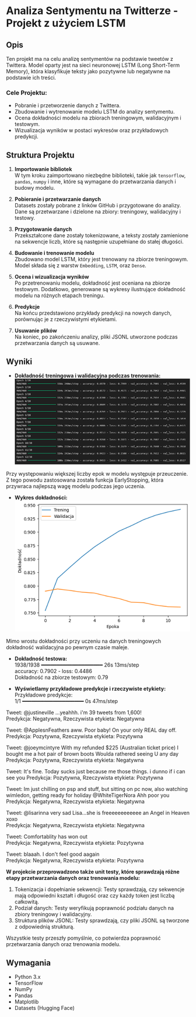 # Analiza Sentymentu na Twitterze - Projekt z użyciem LSTM

## Opis

Ten projekt ma na celu analizę sentymentów na podstawie tweetów z Twittera. Model oparty jest na sieci neuronowej LSTM (Long Short-Term Memory), która klasyfikuje teksty jako pozytywne lub negatywne na podstawie ich treści.

### Cele Projektu:
- Pobranie i przetworzenie danych z Twittera.
- Zbudowanie i wytrenowanie modelu LSTM do analizy sentymentu.
- Ocena dokładności modelu na zbiorach treningowym, walidacyjnym i testowym.
- Wizualizacja wyników w postaci wykresów oraz przykładowych predykcji.

## Struktura Projektu

1. **Importowanie bibliotek**  
   W tym kroku zaimportowano niezbędne biblioteki, takie jak `tensorflow`, `pandas`, `numpy` i inne, które są wymagane do przetwarzania danych i budowy modelu.

2. **Pobieranie i przetwarzanie danych**  
   Datasets zostały pobrane z linków GitHub i przygotowane do analizy. Dane są przetwarzane i dzielone na zbiory: treningowy, walidacyjny i testowy.

3. **Przygotowanie danych**  
   Przekształcone dane zostały tokenizowane, a teksty zostały zamienione na sekwencje liczb, które są następnie uzupełniane do stałej długości.

4. **Budowanie i trenowanie modelu**  
   Zbudowano model LSTM, który jest trenowany na zbiorze treningowym. Model składa się z warstw `Embedding`, `LSTM`, oraz `Dense`.

5. **Ocena i wizualizacja wyników**  
   Po przetrenowaniu modelu, dokładność jest oceniana na zbiorze testowym. Dodatkowo, generowane są wykresy ilustrujące dokładność modelu na różnych etapach treningu.

6. **Predykcje**  
   Na końcu przedstawiono przykłady predykcji na nowych danych, porównując je z rzeczywistymi etykietami.

7. **Usuwanie plików**  
   Na koniec, po zakończeniu analizy, pliki JSONL utworzone podczas przetwarzania danych są usuwane.

## Wyniki
- **Dokładność treningowa i walidacyjna podczas trenowania:**  
![Dokładność treningowa i walidacyjna](images/Epochs.png "Dokładność modelu na różnych etapach treningu")

Przy występowaniu większej liczby epok w modelu występuje przeuczenie. Z tego powodu zastosowana została funkcja EarlyStopping, która przywraca najlepszą wagę modelu podczas jego uczenia.

- **Wykres dokładności:**  
![Wykres dokładności](images/Chart.png "Wykres dokładności modelu")

Mimo wrostu dokładności przy uczeniu na danych treningowych dokładność walidacyjna po pewnym czasie maleje.

- **Dokładność testowa:**  
1938/1938 ━━━━━━━━━━━━━━━━━━━━ 26s 13ms/step  
accuracy: 0.7902 - loss: 0.4486  
Dokładność na zbiorze testowym: 0.79

- **Wyświetlamy przykładowe predykcje i rzeczywiste etykiety:**
Przykładowe predykcje:  
1/1 ━━━━━━━━━━━━━━━━━━━━ 0s 47ms/step  

 Tweet: @justineville ...yeahhh. i'm 39 tweets from 1,600!  
 Predykcja: Negatywna, Rzeczywista etykieta: Negatywna

 Tweet: @ApplesnFeathers aww. Poor baby! On your only REAL day off.  
 Predykcja: Pozytywna, Rzeczywista etykieta: Pozytywna

 Tweet: @joeymcintyre With my refunded $225 (Australian ticket price) I bought me a hot pair of brown boots  Woulda rathered seeing U any day  
 Predykcja: Pozytywna, Rzeczywista etykieta: Negatywna

 Tweet: It's fine. Today sucks just because me those things. i dunno if i can see you 
 Predykcja: Pozytywna, Rzeczywista etykieta: Pozytywna

 Tweet: Im just chilling on psp and stuff, but sitting on pc now, also watching wimledon, getting ready for holiday @WhiteTigerNora Ahh poor you  
 Predykcja: Negatywna, Rzeczywista etykieta: Negatywna

 Tweet: @lisarinna very sad Lisa...she is freeeeeeeeeeee an Angel in Heaven xoxo  
 Predykcja: Negatywna, Rzeczywista etykieta: Negatywna

 Tweet: Comfortablity has won out  
 Predykcja: Negatywna, Rzeczywista etykieta: Pozytywna

 Tweet: blaaah. I don't feel good aagain  
 Predykcja: Negatywna, Rzeczywista etykieta: Pozytywna

**W projekcie przeprowadzono także unit testy, które sprawdzają różne etapy przetwarzania danych oraz trenowania modelu:**

1. Tokenizacja i dopełnianie sekwencji: Testy sprawdzają, czy sekwencje mają odpowiedni kształt i długość oraz czy każdy token jest liczbą całkowitą.
2. Podział danych: Testy weryfikują poprawność podziału danych na zbiory treningowy i walidacyjny.
3. Struktura plików JSONL: Testy sprawdzają, czy pliki JSONL są tworzone z odpowiednią strukturą.

Wszystkie testy przeszły pomyślnie, co potwierdza poprawność przetwarzania danych oraz trenowania modelu.


## Wymagania

- Python 3.x
- TensorFlow
- NumPy
- Pandas
- Matplotlib
- Datasets (Hugging Face)
